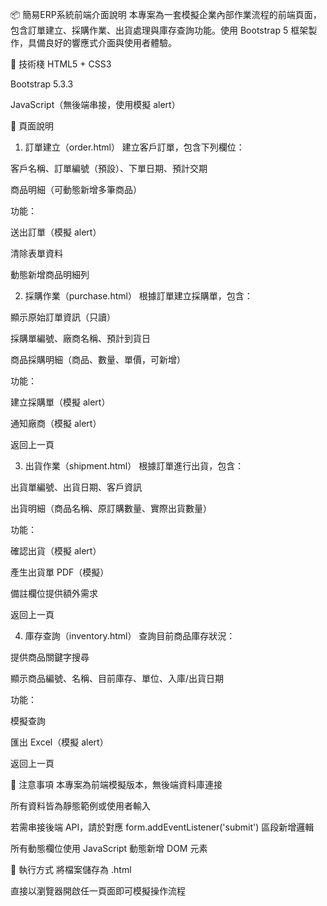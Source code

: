 📦 簡易ERP系統前端介面說明
本專案為一套模擬企業內部作業流程的前端頁面，包含訂單建立、採購作業、出貨處理與庫存查詢功能。使用 Bootstrap 5 框架製作，具備良好的響應式介面與使用者體驗。

🔧 技術棧
HTML5 + CSS3

Bootstrap 5.3.3

JavaScript（無後端串接，使用模擬 alert）

📁 頁面說明
1. 訂單建立（order.html）
建立客戶訂單，包含下列欄位：

客戶名稱、訂單編號（預設）、下單日期、預計交期

商品明細（可動態新增多筆商品）

功能：

送出訂單（模擬 alert）

清除表單資料

動態新增商品明細列

2. 採購作業（purchase.html）
根據訂單建立採購單，包含：

顯示原始訂單資訊（只讀）

採購單編號、廠商名稱、預計到貨日

商品採購明細（商品、數量、單價，可新增）

功能：

建立採購單（模擬 alert）

通知廠商（模擬 alert）

返回上一頁

3. 出貨作業（shipment.html）
根據訂單進行出貨，包含：

出貨單編號、出貨日期、客戶資訊

出貨明細（商品名稱、原訂購數量、實際出貨數量）

功能：

確認出貨（模擬 alert）

產生出貨單 PDF（模擬）

備註欄位提供額外需求

返回上一頁

4. 庫存查詢（inventory.html）
查詢目前商品庫存狀況：

提供商品關鍵字搜尋

顯示商品編號、名稱、目前庫存、單位、入庫/出貨日期

功能：

模擬查詢

匯出 Excel（模擬 alert）

返回上一頁

📌 注意事項
本專案為前端模擬版本，無後端資料庫連接

所有資料皆為靜態範例或使用者輸入

若需串接後端 API，請於對應 form.addEventListener('submit') 區段新增邏輯

所有動態欄位使用 JavaScript 動態新增 DOM 元素

🚀 執行方式
將檔案儲存為 .html

直接以瀏覽器開啟任一頁面即可模擬操作流程
